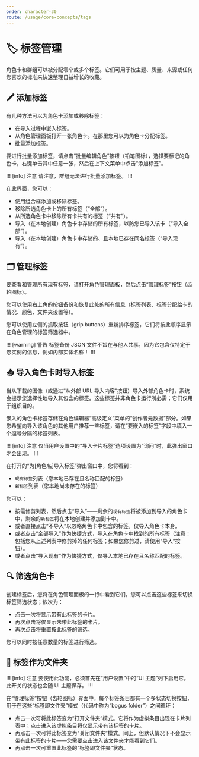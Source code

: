 ```yaml
---
order: character-30
route: /usage/core-concepts/tags
---
```


# 🏷️ 标签管理

角色卡和群组可以被分配零个或多个标签。它们可用于按主题、质量、来源或任何您喜欢的标准来快速整理日益增长的收藏。

## 🖍️ 添加标签

有几种方法可以为角色卡添加或移除标签：

-   在导入过程中嵌入标签。
-   从角色管理面板打开一张角色卡。在那里您可以为角色卡分配标签。
-   批量添加标签。

要进行批量添加标签，请点击“批量编辑角色”按钮（铅笔图标），选择要标记的角色卡，右键单击其中任意一张，然后在上下文菜单中点击“添加标签”。

!!! [info] 注意
请注意，群组无法进行批量添加标签。
!!!

在此界面，您可以：

-   使用组合框添加或移除标签。
-   移除所选角色卡上的所有标签（“全部”）。
-   从所选角色卡中移除所有卡共有的标签（“共有”）。
-   导入（在本地创建）角色卡中存储的所有标签，以防您已导入该卡（“导入全部”）。
-   导入（在本地创建）角色卡中存储的、且本地已存在同名标签（“导入现有”）。

## 🗂️ 管理标签

要查看和管理所有现有标签，请打开角色管理面板，然后点击“管理标签”按钮（齿轮图标）。

您可以使用右上角的按钮备份和恢复此处的所有信息（标签列表、标签分配给卡的情况、颜色、文件夹设置等）。

您可以使用左侧的抓取按钮（grip buttons）重新排序标签，它们将按此顺序显示在角色管理的标签筛选器中。

!!! [warning] 警告
标签备份 JSON 文件不旨在与他人共享，因为它包含仅特定于您实例的信息，例如内部实体名称！
!!!

## 📥 导入角色卡时导入标签

当从下载的图像（或通过“从外部 URL 导入内容”按钮）导入外部角色卡时，系统会提示您选择性地导入其包含的标签。这些标签并非角色卡运行所必需；它们仅用于组织目的。

嵌入的角色卡标签存储在角色编辑器“高级定义”菜单的“创作者元数据”部分。如果您希望向导入该角色的其他用户推荐一些标签，请在“要嵌入的标签”字段中填入一个逗号分隔的标签列表。

!!! [info] 注意
仅当用户设置中的“导入卡片标签”选项设置为“询问”时，此弹出窗口才会出现。
!!!

在打开的“为[角色名]导入标签”弹出窗口中，您将看到：
*   `现有标签`列表（您本地已存在且名称匹配的标签）
*   `新标签`列表（您本地尚未存在的标签）

您可以：

-   按需修剪列表，然后点击“导入”——剩余的`现有标签`将被添加到导入的角色卡中，剩余的`新标签`将在本地创建并添加到卡中。
-   或者直接点击“不导入”以忽略角色卡中包含的标签，仅导入角色卡本身。
-   或者点击“全部导入”作为快捷方式，导入在角色卡中找到的所有标签（注意：包括您从上述列表中修剪掉的任何标签；如果您修剪过，请使用“导入”按钮）。
-   或者点击“导入现有”作为快捷方式，仅导入本地已存在且名称匹配的标签。

## 🔍 筛选角色卡

创建标签后，您将在角色管理面板的一行中看到它们。您可以点击这些标签来切换标签筛选状态；依次为：

-   点击一次将显示带有此标签的卡片。
-   再次点击将仅显示未带此标签的卡片。
-   再次点击将重置按此标签的筛选。

您可以同时按任意数量的标签进行筛选。

## 📁 标签作为文件夹

!!! [info] 注意
要使用此功能，必须首先在“用户设置”中的“UI 主题”列下启用它。此开关的状态也会随 UI 主题保存。
!!!

在“管理标签”按钮（齿轮图标）界面中，每个标签条目都有一个多状态切换按钮，用于在这些“标签即文件夹”模式（代码中称为“bogus folder”）之间循环：

-   点击一次可将此标签变为“打开文件夹”模式。它将作为虚拟条目出现在卡片列表中；点击进入该虚拟条目将仅显示带有该标签的卡片。
-   再点击一次可将此标签变为“关闭文件夹”模式。同上，但默认情况下不会显示带有此标签的卡片——您需要点击进入该文件夹才能看到它们。
-   再点击一次可重置此标签的“标签即文件夹”状态。